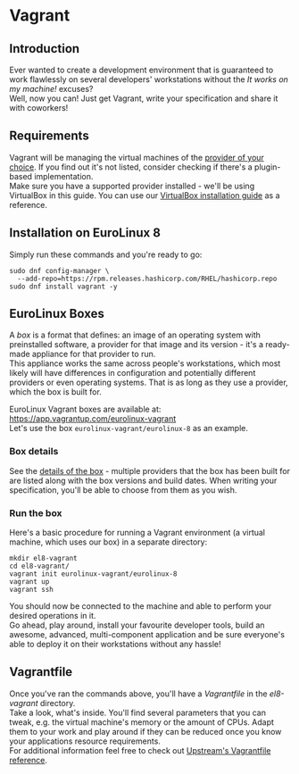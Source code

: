# Vagrant

## Introduction

Ever wanted to create a development environment that is guaranteed to work
flawlessly on several developers' workstations without the *It works on my
machine!* excuses?  
Well, now you can! Just get Vagrant, write your specification and share it with
coworkers!  

## Requirements

Vagrant will be managing the virtual machines of the [provider of your
choice](https://www.vagrantup.com/docs/providers). If you find out it's not
listed, consider checking if there's a plugin-based implementation.  
Make sure you have a supported provider installed - we'll be using VirtualBox
in this guide. You can use our [VirtualBox installation
guide](../HowTo/virtualbox.md) as a reference.  

## Installation on EuroLinux 8

Simply run these commands and you're ready to go:  

```
sudo dnf config-manager \
  --add-repo=https://rpm.releases.hashicorp.com/RHEL/hashicorp.repo
sudo dnf install vagrant -y
```

## EuroLinux Boxes

A *box* is a format that defines: an image of an operating system with
preinstalled software, a provider for that image and its version - it's a
ready-made appliance for that provider to run.  
This appliance works the same across people's workstations, which most likely
will have differences in configuration and potentially different providers or
even operating systems. That is as long as they use a provider, which the box
is built for.  

EuroLinux Vagrant boxes are available at:
https://app.vagrantup.com/eurolinux-vagrant  
Let's use the box `eurolinux-vagrant/eurolinux-8` as an example.  

### Box details

See the [details of the
box](https://app.vagrantup.com/eurolinux-vagrant/boxes/eurolinux-8) - multiple
providers that the box has been built for are listed along with the box
versions and build dates. When writing your specification, you'll be able to
choose from them as you wish.

### Run the box

Here's a basic procedure for running a Vagrant environment (a virtual machine,
which uses our box) in a separate directory:  

```
mkdir el8-vagrant
cd el8-vagrant/
vagrant init eurolinux-vagrant/eurolinux-8
vagrant up
vagrant ssh
```

You should now be connected to the machine and able to perform your desired
operations in it.  
Go ahead, play around, install your favourite developer tools, build an
awesome, advanced, multi-component application and be sure everyone's able to
deploy it on their workstations without any hassle!  

## Vagrantfile

Once you've ran the commands above, you'll have a *Vagrantfile* in the
*el8-vagrant* directory.  
Take a look, what's inside. You'll find several parameters that you can tweak,
e.g. the virtual machine's memory or the amount of CPUs. Adapt them to your
work and play around if they can be reduced once you know your applications
resource requirements.  
For additional information feel free to check out [Upstream's Vagrantfile
reference](https://www.vagrantup.com/docs/vagrantfile).  

